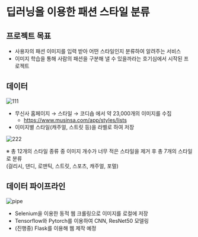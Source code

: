 # 딥러닝을 이용한 패션 스타일 분류

## 프로젝트 목표
* 사용자의 패션 이미지를 입력 받아 어떤 스타일인지 분류하여 알려주는 서비스
* 이미지 학습을 통해 사람의 패션을 구분해 낼 수 있을까라는 호기심에서 시작된 프로젝트

## 데이터
![111](https://user-images.githubusercontent.com/86766081/175889300-bf295912-107c-443c-99e8-e3c95ce11ed8.png)
* 무신사 홈페이지 → 스타일 → 코디숍 에서 약 23,000개의 이미지를 수집
    * https://www.musinsa.com/app/styles/lists
* 이미지별 스타일(캐주얼, 스트릿 등)을 라벨로 하여 저장

![222](https://user-images.githubusercontent.com/86766081/175889933-3436a6ad-0eee-46ef-9c25-a53d00c05452.png)

※ 총 12개의 스타일 종류 중 이미지 개수가 너무 적은 스타일을 제거 후 총 7개의 스타일로 분류  
(걸리시, 댄디, 로맨틱, 스트릿, 스포츠, 캐주얼, 포멀)

## 데이터 파이프라인
![pipe](https://user-images.githubusercontent.com/86766081/176106803-f7f6bc3b-54a6-449e-8972-af651dc0a5e4.png)


* Selenium을 이용한 동적 웹 크롤링으로 이미지를 로컬에 저장
* Tensorflow와 Pytorch를 이용하여 CNN, ResNet50 모델링
* (진행중) Flask를 이용해 웹 제작 예정
